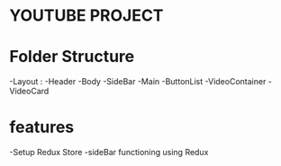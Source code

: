 # YOUTUBE PROJECT
# Folder Structure
-Layout :
-Header
-Body
 -SideBar
 -Main
   -ButtonList
   -VideoContainer
    -VideoCard

# features
-Setup Redux Store
-sideBar functioning using Redux